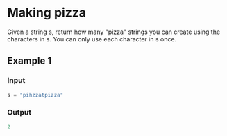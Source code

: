 # Making pizza

Given a string s, return how many "pizza" strings you can create using the characters in s. You can only use each character in s once.

## Example 1

### Input

```cpp
s = "pihzzatpizza"
```

### Output

```cpp
2
```
